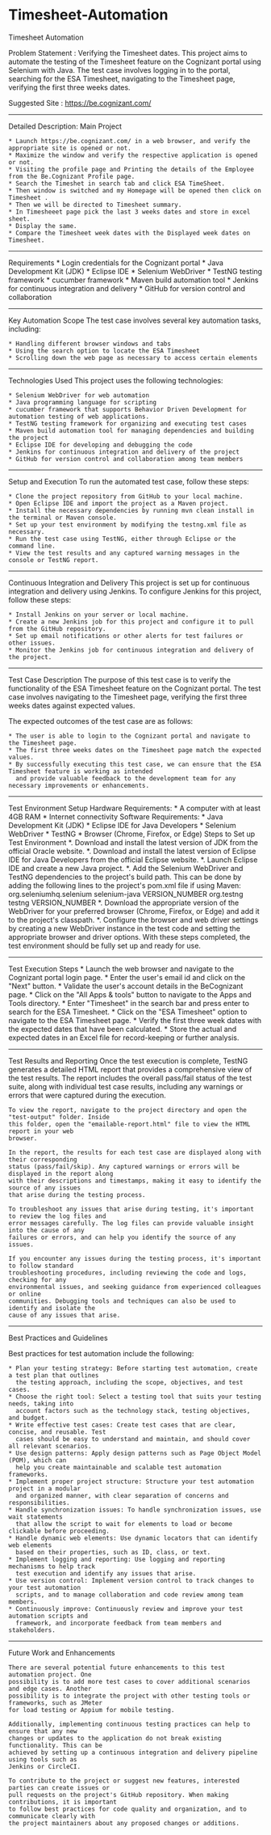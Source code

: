 # Timesheet-Automation
Timesheet Automation

Problem Statement : Verifying the Timesheet dates.
    This project aims to automate the testing of the Timesheet feature on the Cognizant portal using Selenium with Java.
    The test case involves logging in to the portal, searching for the ESA Timesheet, navigating to the Timesheet page,
    verifying the first three weeks dates.

Suggested Site : https://be.cognizant.com/

*****************************************************************************************************************

Detailed Description: Main Project

    * Launch https://be.cognizant.com/ in a web browser, and verify the appropriate site is opened or not.
    * Maximize the window and verify the respective application is opened or not.
    * Visiting the profile page and Printing the details of the Employee from the Be.Cognizant Profile page.
    * Search the Timeshet in search tab and click ESA TimeSheet.
    * Then window is switched and my Homepage will be opened then click on Timesheet .
    * Then we will be directed to Timesheet summary.
    * In Timesheeet page pick the last 3 weeks dates and store in excel sheet.
    * Display the same.
    * Compare the Timesheet week dates with the Displayed week dates on Timesheet.

*****************************************************************************************************************

Requirements
    * Login credentials for the Cognizant portal
    * Java Development Kit (JDK)
    * Eclipse IDE
    * Selenium WebDriver
    * TestNG testing framework
    * cucumber framework
    * Maven build automation tool
    * Jenkins for continuous integration and delivery
    * GitHub for version control and collaboration

*****************************************************************************************************************

Key Automation Scope
The test case involves several key automation tasks, including:

    * Handling different browser windows and tabs
    * Using the search option to locate the ESA Timesheet
    * Scrolling down the web page as necessary to access certain elements

*****************************************************************************************************************

Technologies Used
This project uses the following technologies:

    * Selenium WebDriver for web automation
    * Java programming language for scripting
    * cucumber framework that supports Behavior Driven Development for automation testing of web applications.
    * TestNG testing framework for organizing and executing test cases
    * Maven build automation tool for managing dependencies and building the project
    * Eclipse IDE for developing and debugging the code
    * Jenkins for continuous integration and delivery of the project
    * GitHub for version control and collaboration among team members

*****************************************************************************************************************

Setup and Execution
To run the automated test case, follow these steps:

    * Clone the project repository from GitHub to your local machine.
    * Open Eclipse IDE and import the project as a Maven project.
    * Install the necessary dependencies by running mvn clean install in the terminal or Maven console.
    * Set up your test environment by modifying the testng.xml file as necessary.
    * Run the test case using TestNG, either through Eclipse or the command line.
    * View the test results and any captured warning messages in the console or TestNG report.

*****************************************************************************************************************

Continuous Integration and Delivery
This project is set up for continuous integration and delivery using Jenkins. To configure Jenkins for this project,
follow these steps:

    * Install Jenkins on your server or local machine.
    * Create a new Jenkins job for this project and configure it to pull from the GitHub repository.
    * Set up email notifications or other alerts for test failures or other issues.
    * Monitor the Jenkins job for continuous integration and delivery of the project.

*****************************************************************************************************************

Test Case Description
The purpose of this test case is to verify the functionality of the ESA Timesheet feature on the Cognizant portal.
The test case involves navigating to the Timesheet page, verifying the first three weeks dates against expected values.

The expected outcomes of the test case are as follows:

    * The user is able to login to the Cognizant portal and navigate to the Timesheet page.
    * The first three weeks dates on the Timesheet page match the expected values.
    * By successfully executing this test case, we can ensure that the ESA Timesheet feature is working as intended
      and provide valuable feedback to the development team for any necessary improvements or enhancements.

*****************************************************************************************************************

Test Environment Setup
Hardware Requirements:
    * A computer with at least 4GB RAM
    * Internet connectivity
Software Requirements:
    * Java Development Kit (JDK)
    * Eclipse IDE for Java Developers
    * Selenium WebDriver
    * TestNG
    * Browser (Chrome, Firefox, or Edge)
Steps to Set up Test Environment
    *. Download and install the latest version of JDK from the official Oracle website.
    *. Download and install the latest version of Eclipse IDE for Java Developers from the official Eclipse website.
    *. Launch Eclipse IDE and create a new Java project.
    *. Add the Selenium WebDriver and TestNG dependencies to the project's build path. This can be done by adding
       the following lines to the project's pom.xml file if using Maven:
        <dependency>
            <groupId>org.seleniumhq.selenium</groupId>
            <artifactId>selenium-java</artifactId>
            <version>VERSION_NUMBER</version>
        </dependency>
        <dependency>
            <groupId>org.testng</groupId>
            <artifactId>testng</artifactId>
            <version>VERSION_NUMBER</version>
        </dependency>
    *. Download the appropriate version of the WebDriver for your preferred browser (Chrome, Firefox, or Edge)
       and add it to the project's classpath.
    *. Configure the browser and web driver settings by creating a new WebDriver instance in the test code and setting
       the appropriate browser and driver options.
With these steps completed, the test environment should be fully set up and ready for use.

*****************************************************************************************************************

Test Execution Steps
    * Launch the web browser and navigate to the Cognizant portal login page.
    * Enter the user's email id and click on the "Next" button.
    * Validate the user's account details in the BeCognizant page.
    * Click on the "All Apps & tools" button to navigate to the Apps and Tools directory.
    * Enter "Timesheet" in the search bar and press enter to search for the ESA Timesheet.
    * Click on the "ESA Timesheet" option to navigate to the ESA Timesheet page.
    * Verify the first three week dates with the expected dates that have been calculated.
    * Store the actual and expected dates in an Excel file for record-keeping or further analysis.

*****************************************************************************************************************

Test Results and Reporting
    Once the test execution is complete, TestNG generates a detailed HTML report that provides
    a comprehensive view of the test results. The report includes the overall pass/fail status of
    the test suite, along with individual test case results, including any warnings or errors that
    were captured during the execution.

    To view the report, navigate to the project directory and open the "test-output" folder. Inside
    this folder, open the "emailable-report.html" file to view the HTML report in your web
    browser.

    In the report, the results for each test case are displayed along with their corresponding
    status (pass/fail/skip). Any captured warnings or errors will be displayed in the report along
    with their descriptions and timestamps, making it easy to identify the source of any issues
    that arise during the testing process.

    To troubleshoot any issues that arise during testing, it's important to review the log files and
    error messages carefully. The log files can provide valuable insight into the cause of any
    failures or errors, and can help you identify the source of any issues.

    If you encounter any issues during the testing process, it's important to follow standard
    troubleshooting procedures, including reviewing the code and logs, checking for any
    environmental issues, and seeking guidance from experienced colleagues or online
    communities. Debugging tools and techniques can also be used to identify and isolate the
    cause of any issues that arise.

*****************************************************************************************************************

Best Practices and Guidelines

Best practices for test automation include the following:

    * Plan your testing strategy: Before starting test automation, create a test plan that outlines
      the testing approach, including the scope, objectives, and test cases.
    * Choose the right tool: Select a testing tool that suits your testing needs, taking into
      account factors such as the technology stack, testing objectives, and budget.
    * Write effective test cases: Create test cases that are clear, concise, and reusable. Test
      cases should be easy to understand and maintain, and should cover all relevant scenarios.
    * Use design patterns: Apply design patterns such as Page Object Model (POM), which can
      help you create maintainable and scalable test automation frameworks.
    * Implement proper project structure: Structure your test automation project in a modular
      and organized manner, with clear separation of concerns and responsibilities.
    * Handle synchronization issues: To handle synchronization issues, use wait statements
      that allow the script to wait for elements to load or become clickable before proceeding.
    * Handle dynamic web elements: Use dynamic locators that can identify web elements
      based on their properties, such as ID, class, or text.
    * Implement logging and reporting: Use logging and reporting mechanisms to help track
      test execution and identify any issues that arise.
    * Use version control: Implement version control to track changes to your test automation
      scripts, and to manage collaboration and code review among team members.
    * Continuously improve: Continuously review and improve your test automation scripts and
      framework, and incorporate feedback from team members and stakeholders.

*****************************************************************************************************************

Future Work and Enhancements

    There are several potential future enhancements to this test automation project. One
    possibility is to add more test cases to cover additional scenarios and edge cases. Another
    possibility is to integrate the project with other testing tools or frameworks, such as JMeter
    for load testing or Appium for mobile testing.

    Additionally, implementing continuous testing practices can help to ensure that any new
    changes or updates to the application do not break existing functionality. This can be
    achieved by setting up a continuous integration and delivery pipeline using tools such as
    Jenkins or CircleCI.

    To contribute to the project or suggest new features, interested parties can create issues or
    pull requests on the project's GitHub repository. When making contributions, it is important
    to follow best practices for code quality and organization, and to communicate clearly with
    the project maintainers about any proposed changes or additions.

